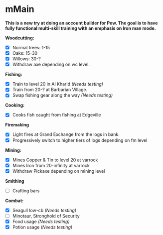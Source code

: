 # mMain
**This is a new try at doing an account builder for Pow. The goal is to have fully functional multi-skill training with an emphasis on Iron man mode.**

**Woodcutting:**
- [X] Normal trees: 1-15
- [X] Oaks: 15-30
- [X] Willows: 30-?
- [X] Withdraw axe depending on wc level.

**Fishing:**
- [X] Train to level 20 in Al Kharid *(Needs testing)*
- [X] Train from 20-? at Barbarian Village.
- [X] Swap fishing gear along the way *(Needs testing)*

**Cooking:**
- [X] Cooks fish caught from fishing at Edgeville

**Firemaking**
- [X] Light fires at Grand Exchange from the logs in bank.
- [X] Progressively switch to higher tiers of logs depending on fm level

**Mining:**
- [X] Mines Copper & Tin to level 20 at varrock
- [X] Mines Iron from 20-infinity at varrock
- [X] Withdraw Pickaxe depending on mining level

**Smithing**
- [ ] Crafting bars

**Combat:**
- [X] Seagull low-cb *(Needs testing)*
- [ ] Minotaur, Stronghold of Security
- [X] Food usage *(Needs testing)*
- [X] Potion usage *(Needs testing)*